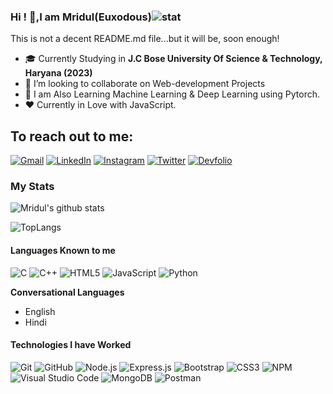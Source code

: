 ### Hi ! 👋,I am Mridul(Euxodous)![stat](https://komarev.com/ghpvc/?username=mridul-netizen&style=flat-square)

This is not a decent README.md file...but it will be, soon enough!
-   :mortar_board: Currently Studying in **J.C Bose University Of Science & Technology, Haryana (2023)**
- 👯 I’m looking to collaborate on Web-development Projects
- :blue_heart: I am Also Learning Machine Learning & Deep Learning using Pytorch.
- :heart: Currently in Love with JavaScript.


## To reach out to me:

[![Gmail](https://img.shields.io/badge/-GMAIL-D14836?style=for-the-badge&logo=gmail&logoColor=white)](mailto:mridulsetia18@gmail.com)
[![LinkedIn](https://img.shields.io/badge/-LINKEDIN-0077B5?style=for-the-badge&logo=linkedin&logoColor=white)](https://www.linkedin.com/in/mridul-setia-990944146/)
[![Instagram](https://img.shields.io/badge/-INSTAGRAM-fa37e3?style=for-the-badge&logo=instagram&logoColor=white)](https://www.instagram.com/mridul__af/)
[![Twitter](https://img.shields.io/badge/-TWITTER-6db0f2?style=for-the-badge&logo=twitter&logoColor=white)](https://twitter.com/Mridul62963537)
[![Devfolio](https://img.shields.io/badge/-Devfolio-315bf5?style=for-the-badge&logo=devfolio&logoColor=070808)](https://devfolio.co/@Mridul18)

### My Stats

![Mridul's github stats](https://github-readme-stats.vercel.app/api?username=mridul-netizen&show_icons=true&theme=radical) 

![TopLangs](https://github-readme-stats.vercel.app/api/top-langs/?username=mridul-netizen&show_icons=true&theme=radical&layout=compact)

#### Languages Known to me

![C](https://img.shields.io/badge/-C-000000?style=flat&logo=c)
![C++](https://img.shields.io/badge/-C++-000000?style=flat&logo=c%2B%2B)
![HTML5](https://img.shields.io/badge/-HTML5-000000?style=flat&logo=html5)
![JavaScript](https://img.shields.io/badge/-JavaScript-000000?style=flat&logo=javascript)
![Python](https://img.shields.io/badge/-Python-000000?style=flat&logo=python)
  
  **Conversational Languages**
  - English
  - Hindi
  
#### Technologies I have Worked
![Git](https://img.shields.io/badge/-Git-222222?style=flat&logo=git&logoColor=F05032)
![GitHub](https://img.shields.io/badge/-GitHub-222222?style=flat&logo=github&logoColor=FFFFFF)
![Node.js](https://img.shields.io/badge/-Node.js-222222?style=flat&logo=node.js&logoColor=339933)
![Express.js](https://img.shields.io/badge/-Express.js-222222?style=flat&logo=express.js&logoColor=339933)
![Bootstrap](https://img.shields.io/badge/-Bootstrap-a950cc?style=flat&logo=bootstrap&logoColor=white)
![CSS3](https://img.shields.io/badge/-CSS-53e0ce?style=flat&logo=css3&logoColor=white)
![NPM](https://img.shields.io/badge/-NPM-f24130?style=flat&logo=npm&logoColor=white)
![Visual Studio Code](https://img.shields.io/badge/-VSCode-444444?style=flat&logo=visual-studio-code&logoColor=007ACC)
![MongoDB](https://img.shields.io/badge/-MONGODB-black?style=badge&logo=mongodb&logoColor=38cf13)
![Postman](https://img.shields.io/badge/-POSTMAN-orange?style=flat&logo=postman&logoColor=white)




